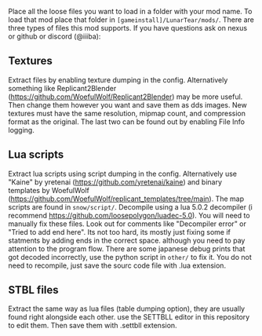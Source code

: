 Place all the loose files you want to load in a folder with your mod name. To load that mod place that folder in `[gameinstall]/LunarTear/mods/`. There are three types of files this mod supports. If you have questions ask on nexus or github or discord (@iiiba):

## Textures

Extract files by enabling texture dumping in the config. Alternatively something like Replicant2Blender (https://github.com/WoefulWolf/Replicant2Blender) may be more useful. Then change them however you want and save them as dds images. New textures must have the same resolution, mipmap count, and compression format as the original. The last two can be found out by enabling File Info logging.

## Lua scripts

Extract lua scripts using script dumping in the config. Alternatively use "Kaine" by yretenai (https://github.com/yretenai/kaine) and binary templates by WoefulWolf (https://github.com/WoefulWolf/replicant_templates/tree/main). The map scripts are found in `snow/script/`. Decompile using a lua 5.0.2 decompiler (i recommend https://github.com/loosepolygon/luadec-5.0). You will need to manually fix these files. Look out for comments like "Decompiler error" or "Tried to add end here". Its not too hard, its mostly just fixing some if statments by adding ends in the correct space. although you need to pay attention to the program flow. There are some japanese debug prints that got decoded incorrectly, use the python script in `other/` to fix it. You do not need to recompile, just save the sourc code file with .lua extension.

## STBL files

Extract the same way as lua files (table dumping option), they are usually found right alongside each other. use the SETTBLL editor in this repository to edit them. Then save them with .settbll extension.



